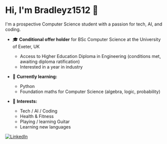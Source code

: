 # Hi, I'm Bradleyz1512 👋

I'm a prospective Computer Science student with a passion for tech, AI, and coding.

- 🎓 **Conditional offer holder** for BSc Computer Science at the University of Exeter, UK  
  - Access to Higher Education Diploma in Engineering (conditions met, awaiting diploma ratification)  
  - Interested in a year in industry

- 🌱 **Currently learning:**  
  - Python  
  - Foundation maths for Computer Science (algebra, logic, probability)

- 🧠 **Interests:**  
  - Tech / AI / Coding  
  - Health & Fitness  
  - Playing / learning Guitar  
  - Learning new languages

[![LinkedIn](https://img.shields.io/badge/LinkedIn-bradley--zanker-blue?logo=linkedin&logoColor=white&style=flat-square)](https://www.linkedin.com/in/bradley-zanker-9865b0368/)

